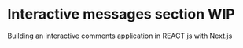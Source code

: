 # Interactive messages section WIP
Building an interactive comments application in REACT js with Next.js
